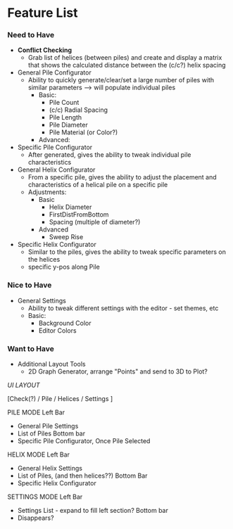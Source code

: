 # Feature List

### Need to Have
* **Conflict Checking**
  * Grab list of helices (between piles) and create and display a matrix that shows the calculated distance between the (c/c?) helix spacing
* General Pile Configurator
  * Ability to quickly generate/clear/set a large number of piles with similar parameters --> will populate individual piles
    * Basic:
      * Pile Count
      * (c/c) Radial Spacing
      * Pile Length
      * Pile Diameter
      * Pile Material (or Color?)
    * Advanced:
* Specific Pile Configurator
  * After generated, gives the ability to tweak individual pile characteristics
* General Helix Configurator
  * From a specific pile, gives the ability to adjust the placement and characteristics of a helical pile on a specific pile
  * Adjustments:
    * Basic
      * Helix Diameter
      * FirstDistFromBottom
      * Spacing (multiple of diameter?)
    * Advanced
      * Sweep Rise
* Specific Helix Configurator
  * Similar to the piles, gives the ability to tweak specific parameters on the helices
  * specific y-pos along Pile


### Nice to Have
* General Settings
  * Ability to tweak different settings with the editor - set themes, etc
  * Basic:
    * Background Color
    * Editor Colors

### Want to Have
* Additional Layout Tools
  * 2D Graph Generator, arrange "Points" and send to 3D to Plot?

*UI LAYOUT*

[Check(?) / Pile / Helices / Settings ]


PILE MODE
Left Bar
* General Pile Settings
* List of Piles
Bottom bar
* Specific Pile Configurator, Once Pile Selected

HELIX MODE
Left Bar
* General Helix Settings
* List of Piles, (and then helices??)
Bottom Bar
* Specific Helix Configurator

SETTINGS MODE
Left Bar
* Settings List - expand to fill left section?
Bottom bar
* Disappears?

